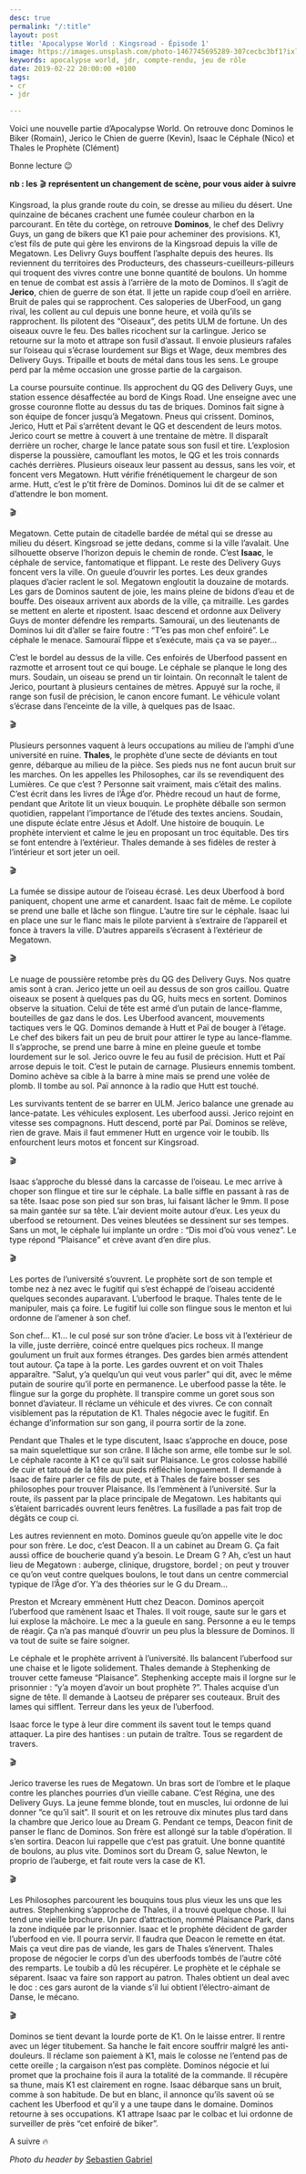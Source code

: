 ```yaml
---
desc: true
permalink: "/:title"
layout: post
title: 'Apocalypse World : Kingsroad - Épisode 1'
image: https://images.unsplash.com/photo-1467745695289-307cecbc3bf1?ixlib=rb-1.2.1&ixid=eyJhcHBfaWQiOjEyMDd9&auto=format&fit=crop&w=1000&q=80
keywords: apocalypse world, jdr, compte-rendu, jeu de rôle
date: 2019-02-22 20:00:00 +0100
tags:
- cr
- jdr

---
```

Voici une nouvelle partie d’Apocalypse World. On retrouve donc Dominos le Biker (Romain), Jerico le Chien de guerre (Kevin), Isaac le Céphale (Nico) et Thales le Prophète (Clément)

Bonne lecture 😉

**nb : les** 🎬 **représentent un changement de scène, pour vous aider à suivre**

Kingsroad, la plus grande route du coin, se dresse au milieu du désert. Une quinzaine de bécanes crachent une fumée couleur charbon en la parcourant. En tête du cortège, on retrouve **Dominos**, le chef des Delivry Guys, un gang de bikers que K1 paie pour acheminer des provisions. K1, c’est fils de pute qui gère les environs de la Kingsroad depuis la ville de Megatown. Les Delivry Guys bouffent l’asphalte depuis des heures. Ils reviennent du territoires des Producteurs, des chasseurs-cueilleurs-pilleurs qui troquent des vivres contre une bonne quantité de boulons. Un homme en tenue de combat est assis à l’arrière de la moto de Dominos. Il s’agit de **Jerico**, chien de guerre de son état. Il jette un rapide coup d’oeil en arrière. Bruit de pales qui se rapprochent. Ces saloperies de UberFood, un gang rival, les collent au cul depuis une bonne heure, et voilà qu’ils se rapprochent. Ils pilotent des “Oiseaux”, des petits ULM de fortune. Un des oiseaux ouvre le feu. Des balles ricochent sur la carlingue. Jerico se retourne sur la moto et attrape son fusil d’assaut. Il envoie plusieurs rafales sur l’oiseau qui s’écrase lourdement sur Bigs et Wage, deux membres des Delivery Guys. Tripaille et bouts de métal dans tous les sens. Le groupe perd par la même occasion une grosse partie de la cargaison.

La course poursuite continue. Ils approchent du QG des Delivery Guys, une station essence désaffectée au bord de Kings Road. Une enseigne avec une grosse couronne flotte au dessus du tas de briques. Dominos fait signe à son équipe de foncer jusqu’à Megatown. Pneus qui crissent. Dominos, Jerico, Hutt et Paï s’arrêtent devant le QG et descendent de leurs motos. Jerico court se mettre à couvert à une trentaine de mètre. Il disparaît derrière un rocher, charge le lance patate sous son fusil et tire. L’explosion disperse la poussière, camouflant les motos, le QG et les trois connards cachés derrières. Plusieurs oiseaux leur passent au dessus, sans les voir, et foncent vers Megatown. Hutt vérifie frénétiquement le chargeur de son arme. Hutt, c’est le p’tit frère de Dominos. Dominos lui dit de se calmer et d’attendre le bon moment.

🎬

Megatown. Cette putain de citadelle bardée de métal qui se dresse au milieu du désert. Kingsroad se jette dedans, comme si la ville l’avalait. Une silhouette observe l’horizon depuis le chemin de ronde. C’est **Isaac**, le céphale de service, fantomatique et flippant. Le reste des Delivery Guys foncent vers la ville. On gueule d’ouvrir les portes. Les deux grandes plaques d’acier raclent le sol. Megatown engloutit la douzaine de motards. Les gars de Dominos sautent de joie, les mains pleine de bidons d’eau et de bouffe. Des oiseaux arrivent aux abords de la ville, ça mitraille. Les gardes se mettent en alerte et ripostent. Isaac descend et ordonne aux Delivery Guys de monter défendre les remparts. Samouraï, un des lieutenants de Dominos lui dit d’aller se faire foutre : “T’es pas mon chef enfoiré”. Le céphale le menace. Samouraï flippe et s’exécute, mais ça va se payer…

C’est le bordel au dessus de la ville. Ces enfoirés de Uberfood passent en razmotte et arrosent tout ce qui bouge. Le céphale se planque le long des murs. Soudain, un oiseau se prend un tir lointain. On reconnaît le talent de Jerico, pourtant à plusieurs centaines de mètres. Appuyé sur la roche, il range son fusil de précision, le canon encore fumant. Le véhicule volant s’écrase dans l’enceinte de la ville, à quelques pas de Isaac.

🎬

Plusieurs personnes vaquent à leurs occupations au milieu de l’amphi d’une université en ruine. **Thales**, le prophète d’une secte de déviants en tout genre, débarque au milieu de la pièce. Ses pieds nus ne font aucun bruit sur les marches. On les appelles les Philosophes, car ils se revendiquent des Lumières. Ce que c’est ? Personne sait vraiment, mais c’était des malins. C’est écrit dans les livres de l’Âge d’or. Phèdre recoud un haut de forme, pendant que Aritote lit un vieux bouquin. Le prophète déballe son sermon quotidien, rappelant l’importance de l’étude des textes anciens. Soudain, une dispute éclate entre Jésus et Adolf. Une histoire de bouquin. Le prophète intervient et calme le jeu en proposant un troc équitable. Des tirs se font entendre à l’extérieur. Thales demande à ses fidèles de rester à l’intérieur et sort jeter un oeil.

🎬

La fumée se dissipe autour de l’oiseau écrasé. Les deux Uberfood à bord paniquent, chopent une arme et canardent. Isaac fait de même. Le copilote se prend une balle et lâche son flingue. L’autre tire sur le céphale. Isaac lui en place une sur le flanc mais le pilote parvient à s’extraire de l’appareil et fonce à travers la ville. D’autres appareils s’écrasent à l’extérieur de Megatown.

🎬

Le nuage de poussière retombe près du QG des Delivery Guys. Nos quatre amis sont à cran. Jerico jette un oeil au dessus de son gros caillou. Quatre oiseaux se posent à quelques pas du QG, huits mecs en sortent. Dominos observe la situation. Celui de tête est armé d’un putain de lance-flamme, bouteilles de gaz dans le dos. Les Uberfood avancent, mouvements tactiques vers le QG. Dominos demande à Hutt et Paï de bouger à l’étage. Le chef des bikers fait un peu de bruit pour attirer le type au lance-flamme. Il s’approche, se prend une barre à mine en pleine gueule et tombe lourdement sur le sol. Jerico ouvre le feu au fusil de précision. Hutt et Paï arrose depuis le toit. C’est le putain de carnage. Plusieurs ennemis tombent. Domino achève sa cible à la barre à mine mais se prend une volée de plomb. Il tombe au sol. Paï annonce à la radio que Hutt est touché.

Les survivants tentent de se barrer en ULM. Jerico balance une grenade au lance-patate. Les véhicules explosent. Les uberfood aussi. Jerico rejoint en vitesse ses compagnons. Hutt descend, porté par Paï. Dominos se relève, rien de grave. Mais il faut emmener Hutt en urgence voir le toubib. Ils enfourchent leurs motos et foncent sur Kingsroad.

🎬

Isaac s’approche du blessé dans la carcasse de l’oiseau. Le mec arrive à choper son flingue et tire sur le céphale. La balle siffle en passant à ras de sa tête. Isaac pose son pied sur son bras, lui faisant lâcher le 9mm. Il pose sa main gantée sur sa tête. L’air devient moite autour d’eux. Les yeux du uberfood se retournent. Des veines bleutées se dessinent sur ses tempes. Sans un mot, le céphale lui implante un ordre : “Dis moi d’où vous venez”. Le type répond “Plaisance” et crève avant d’en dire plus.

🎬

Les portes de l’université s’ouvrent. Le prophète sort de son temple et tombe nez à nez avec le fugitif qui s’est échappé de l’oiseau accidenté quelques secondes auparavant. L’uberfood le braque. Thales tente de le manipuler, mais ça foire. Le fugitif lui colle son flingue sous le menton et lui ordonne de l’amener à son chef.

Son chef… K1… le cul posé sur son trône d’acier. Le boss vit à l’extérieur de la ville, juste derrière, coincé entre quelques pics rocheux. Il mange goulument un fruit aux formes étranges. Des gardes bien armés attendent tout autour. Ça tape à la porte. Les gardes ouvrent et on voit Thales apparaître. “Salut, y’a quelqu’un qui veut vous parler” qui dit, avec le même putain de sourire qu’il porte en permanence. Le uberfood passe la tête. le flingue sur la gorge du prophète. Il transpire comme un goret sous son bonnet d’aviateur. Il réclame un véhicule et des vivres. Ce con connaît visiblement pas la réputation de K1. Thales négocie avec le fugitif. En échange d’information sur son gang, il pourra sortir de la zone.

Pendant que Thales et le type discutent, Isaac s’approche en douce, pose sa main squelettique sur son crâne. Il lâche son arme, elle tombe sur le sol. Le céphale raconte à K1 ce qu’il sait sur Plaisance. Le gros colosse habillé de cuir et tatoué de la tête aux pieds réfléchie longuement. Il demande à Isaac de faire parler ce fils de pute, et à Thales de faire bosser ses philosophes pour trouver Plaisance. Ils l’emmènent à l’université. Sur la route, ils passent par la place principale de Megatown. Les habitants qui s’étaient barricadés ouvrent leurs fenêtres. La fusillade a pas fait trop de dégâts ce coup ci.

Les autres reviennent en moto. Dominos gueule qu’on appelle vite le doc pour son frère. Le doc, c’est Deacon. Il a un cabinet au Dream G. Ça fait aussi office de boucherie quand y’a besoin. Le Dream G ? Ah, c’est un haut lieu de Megatown : auberge, clinique, drugstore, bordel ; on peut y trouver ce qu’on veut contre quelques boulons, le tout dans un centre commercial typique de l’Âge d’or. Y’a des théories sur le G du Dream…

Preston et Mcreary emmènent Hutt chez Deacon. Dominos aperçoit l’uberfood que ramènent Isaac et Thales. Il voit rouge, saute sur le gars et lui explose la mâchoire. Le mec a la gueule en sang. Personne a eu le temps de réagir. Ça n’a pas manqué d’ouvrir un peu plus la blessure de Dominos. Il va tout de suite se faire soigner.

Le céphale et le prophète arrivent à l’université. Ils balancent l’uberfood sur une chaise et le ligote solidement. Thales demande à Stephenking de trouver cette fameuse “Plaisance”. Stephenking accepte mais il lorgne sur le prisonnier : “y’a moyen d’avoir un bout prophète ?”. Thales acquise d’un signe de tête. Il demande à Laotseu de préparer ses couteaux. Bruit des lames qui sifflent. Terreur dans les yeux de l’uberfood.

Isaac force le type à leur dire comment ils savent tout le temps quand attaquer. La pire des hantises : un putain de traître. Tous se regardent de travers.

🎬

Jerico traverse les rues de Megatown. Un bras sort de l’ombre et le plaque contre les planches pourries d’un vieille cabane. C’est Régina, une des Delivery Guys. La jeune femme blonde, tout en muscles, lui ordonne de lui donner “ce qu’il sait”. Il sourit et on les retrouve dix minutes plus tard dans la chambre que Jerico loue au Dream G. Pendant ce temps, Deacon finit de panser le flanc de Dominos. Son frère est allongé sur la table d’opération. Il s’en sortira. Deacon lui rappelle que c’est pas gratuit. Une bonne quantité de boulons, au plus vite. Dominos sort du Dream G, salue Newton, le proprio de l’auberge, et fait route vers la case de K1.

🎬

Les Philosophes parcourent les bouquins tous plus vieux les uns que les autres. Stephenking s’approche de Thales, il a trouvé quelque chose. Il lui tend une vieille brochure. Un parc d’attraction, nommé Plaisance Park, dans la zone indiquée par le prisonnier. Isaac et le prophète décident de garder l’uberfood en vie. Il pourra servir. Il faudra que Deacon le remette en état. Mais ça veut dire pas de viande, les gars de Thales s’énervent. Thales propose de négocier le corps d’un des uberfoods tombés de l’autre côté des remparts. Le toubib a dû les récupérer. Le prophète et le céphale se séparent. Isaac va faire son rapport au patron. Thales obtient un deal avec le doc : ces gars auront de la viande s’il lui obtient l’électro-aimant de Danse, le mécano.

🎬

Dominos se tient devant la lourde porte de K1. On le laisse entrer. Il rentre avec un léger titubement. Sa hanche le fait encore souffrir malgré les anti-douleurs. Il réclame son paiement à K1, mais le colosse ne l’entend pas de cette oreille ; la cargaison n’est pas complète. Dominos négocie et lui promet que la prochaine fois il aura la totalité de la commande. Il récupère sa thune, mais K1 est clairement en rogne. Isaac débarque sans un bruit, comme à son habitude. De but en blanc, il annonce qu’ils savent où se cachent les Uberfood et qu’il y a une taupe dans le domaine. Dominos retourne à ses occupations. K1 attrape Isaac par le colbac et lui ordonne de surveiller de près “cet enfoiré de biker”.

A suivre 🔥

_Photo du header by_ [Sebastien Gabriel](https://unsplash.com/@sgabriel)